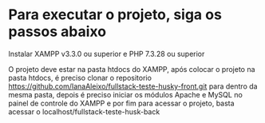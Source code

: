 # Para executar o projeto, siga os passos abaixo
Instalar XAMPP v3.3.0 ou superior e PHP 7.3.28 ou superior

O projeto deve estar na pasta htdocs do XAMPP, após colocar o projeto na pasta htdocs, é preciso clonar o repositorio https://github.com/IanaAleixo/fullstack-teste-husky-front.git para dentro da mesma pasta, depois é preciso iniciar os módulos Apache e MySQL no painel de controle do XAMPP e por fim para acessar o projeto, basta acessar o localhost/fullstack-teste-husk-back
